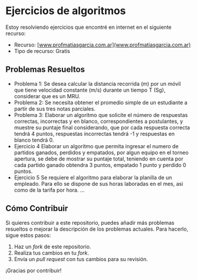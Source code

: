 # Ejercicios de algoritmos

Estoy resolviendo ejercicios que encontré en internet en el siguiente recurso:

- Recurso: [www.profmatiasgarcia.com.ar](www.profmatiasgarcia.com.ar)
- Tipo de recurso: Gratis

## Problemas Resueltos

- Problema 1: Se desea calcular la distancia recorrida (m) por un móvil que tiene velocidad
constante (m/s) durante un tiempo T (Sg), considerar que es un MRU.
- Problema 2: Se necesita obtener el promedio simple de un estudiante a partir de sus tres
notas parciales.
- Problema 3: Elaborar un algoritmo que solicite el número de respuestas correctas,
incorrectas y en blanco, correspondientes a postulantes, y muestre su puntaje
final considerando, que por cada respuesta correcta tendrá 4 puntos,
respuestas incorrectas tendrá -1 y respuestas en blanco tendrá 0.
- Ejercicio 4
Elaborar un algoritmo que permita ingresar el numero de partidos ganados, perdidos y empatados,
por algun equipo en el torneo apertura, se debe de mostrar su puntaje total, teniendo en cuenta
por cada partido ganado obtendra 3 puntos, empatado 1 punto y perdido 0 puntos.
- Ejercicio 5
Se requiere el algoritmo para elaborar la planilla de un empleado. Para ello se dispone de sus horas 
laboradas en el mes, asi como de la tarifa por hora.
...

## Cómo Contribuir

Si quieres contribuir a este repositorio, puedes añadir más problemas resueltos o mejorar la descripción de los problemas actuales. Para hacerlo, sigue estos pasos:

1. Haz un *fork* de este repositorio.
2. Realiza tus cambios en tu *fork*.
3. Envía un *pull request* con tus cambios para su revisión.

¡Gracias por contribuir!

